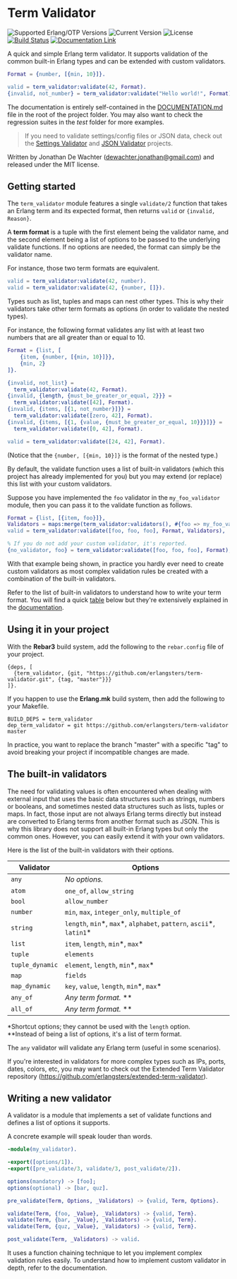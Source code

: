 # Term Validator

![Supported Erlang/OTP Versions](https://img.shields.io/badge/erlang%2Fotp-24%7C25%7C26%7C27-%23a90432)
![Current Version](https://img.shields.io/badge/latest_version-1.0.0-%23354052)
![License](https://img.shields.io/github/license/erlangsters/term-validator)
[![Build Status](https://img.shields.io/github/actions/workflow/status/erlangsters/term-validator/workflow.yml)](https://github.com/erlangsters/term-validator/actions/workflows/workflow.yml)
[![Documentation Link](https://img.shields.io/badge/documentation-here-yellow)](http://erlangsters.github.io/term-validator/)

A quick and simple Erlang term validator. It supports validation of the common
built-in Erlang types and can be extended with custom validators.

```erlang
Format = {number, [{min, 10}]}.

valid = term_validator:validate(42, Format).
{invalid, not_number} = term_validator:validate("Hello world!", Format).
```

The documentation is entirely self-contained in the
[DOCUMENTATION.md](/DOCUMENTATION.md) file in the root of the project folder.
You may also want to check the regression suites in the *test* folder for more
examples.

> If you need to validate settings/config files or JSON data, check
> out the [Settings Validator](https://github.com/erlangsters/settings-validator)
> and [JSON Validator](https://github.com/erlangsters/json-validator) projects.

Written by Jonathan De Wachter (dewachter.jonathan@gmail.com) and released
under the MIT license.

## Getting started

The `term_validator` module features a single `validate/2` function that takes
an Erlang term and its expected format, then returns `valid` or
`{invalid, Reason}`.

A **term format** is a tuple with the first element being the validator name,
and the second element being a list of options to be passed to the underlying
validate functions. If no options are needed, the format can simply be the
validator name.

For instance, those two term formats are equivalent.

```erlang
valid = term_validator:validate(42, number).
valid = term_validator:validate(42, {number, []}).
```

Types such as list, tuples and maps can nest other types. This is why their
validators take other term formats as options (in order to validate the
nested types).

For instance, the following format validates any list with at least two numbers
that are all greater than or equal to 10.

```erlang
Format = {list, [
    {item, {number, [{min, 10}]}},
    {min, 2}
]}.

{invalid, not_list} =
  term_validator:validate(42, Format).
{invalid, {length, {must_be_greater_or_equal, 2}}} =
  term_validator:validate([42], Format).
{invalid, {items, [{1, not_number}]}} =
  term_validator:validate([zero, 42], Format).
{invalid, {items, [{1, {value, {must_be_greater_or_equal, 10}}}]}} =
  term_validator:validate([0, 42], Format).

valid = term_validator:validate([24, 42], Format).
```

(Notice that the `{number, [{min, 10}]}` is the format of the nested type.)

By default, the validate function uses a list of built-in validators (which
this project has already implemented for you) but you may extend (or replace)
this list with your custom validators.

Suppose you have implemented the `foo` validator in the `my_foo_validator`
module, then you can pass it to the validate function as follows.

```erlang
Format = {list, [{item, foo}]},
Validators = maps:merge(term_validator:validators(), #{foo => my_foo_validator}),
valid = term_validator:validate([foo, foo, foo], Format, Validators),

% If you do not add your custom validator, it's reported.
{no_validator, foo} = term_validator:validate([foo, foo, foo], Format),
```

With that example being shown, in practice you hardly ever need to create
custom validators as most complex validation rules be created with a
combination of the built-in validators.

Refer to the list of built-in validators to understand how to write your term
format. You will find a quick [table](#the-built-in-validators) below but
they're extensively explained in the [documentation](/DOCUMENTATION.md).

## Using it in your project

With the **Rebar3** build system, add the following to the `rebar.config` file
of your project.

```
{deps, [
  {term_validator, {git, "https://github.com/erlangsters/term-validator.git", {tag, "master"}}}
]}.
```

If you happen to use the **Erlang.mk** build system, then add the following to
your Makefile.

```
BUILD_DEPS = term_validator
dep_term_validator = git https://github.com/erlangsters/term-validator master
```

In practice, you want to replace the branch "master" with a specific "tag" to
avoid breaking your project if incompatible changes are made.

## The built-in validators

The need for validating values is often encountered when dealing with external
input that uses the basic data structures such as strings, numbers or booleans,
and sometimes nested data structures such as lists, tuples or maps. In fact,
those input are not always Erlang terms directly but instead are converted to
Erlang terms from another format such as JSON. This is why this library does
not support all built-in Erlang types but only the common ones. However, you
can easily extend it with your own validators.

Here is the list of the built-in validators with their options.

| Validator       | Options                                                                  |
| --------------- | ------------------------------------------------------------------------ |
| `any`           | *No options.*                                                            |
| `atom`          | `one_of`, `allow_string`                                                 |
| `bool`          | `allow_number`                                                           |
| `number`        | `min`, `max`, `integer_only`, `multiple_of`                              |
| `string`        | `length`, `min`\*, `max`\*, `alphabet`, `pattern`, `ascii`\*, `latin1`\* |
| `list`          | `item`, `length`, `min`\*, `max`\*                                       |
| `tuple`         | `elements`                                                               |
| `tuple_dynamic` | `element`, `length`, `min`\*, `max`\*                                    |
| `map`           | `fields`                                                                 |
| `map_dynamic`   | `key`, `value`, `length`, `min`\*, `max`\*                               |
| `any_of`        | *Any term format.* **                                                    |
| `all_of`        | *Any term format.* **                                                    |

*Shortcut options; they cannot be used with the `length` option.  
**Instead of being a list of options, it's a list of term format.

The `any` validator will validate any Erlang term (useful in some scenarios).

If you're interested in validators for more complex types such as IPs, ports,
dates, colors, etc, you may want to check out the Extended Term Validator
repository (https://github.com/erlangsters/extended-term-validator).

## Writing a new validator

A validator is a module that implements a set of validate functions and defines
a list of options it supports.

A concrete example will speak louder than words.

```erlang
-module(my_validator).

-export([options/1]).
-export([pre_validate/3, validate/3, post_validate/2]).

options(mandatory) -> [foo];
options(optional) -> [bar, quz].

pre_validate(Term, Options, _Validators) -> {valid, Term, Options}.

validate(Term, {foo, _Value}, _Validators) -> {valid, Term}.
validate(Term, {bar, _Value}, _Validators) -> {valid, Term}.
validate(Term, {quz, _Value}, _Validators) -> {valid, Term}.

post_validate(Term, _Validators) -> valid.
```

It uses a function chaining technique to let you implement complex validation
rules easily. To understand how to implement custom validator in depth, refer
to the documentation.
